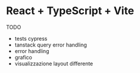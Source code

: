 # React + TypeScript + Vite

TODO
- tests cypress
- tanstack query error handling
- error handling
- grafico
- visualizzazione layout differente
